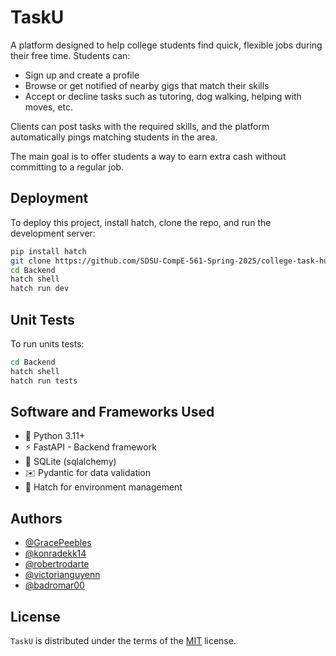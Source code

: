 # TaskU

A platform designed to help college students find quick, flexible jobs during their free time. Students can:

- Sign up and create a profile
- Browse or get notified of nearby gigs that match their skills
- Accept or decline tasks such as tutoring, dog walking, helping with moves, etc.

Clients can post tasks with the required skills, and the platform automatically pings matching students in the area.

The main goal is to offer students a way to earn extra cash without committing to a regular job.

## Deployment

To deploy this project, install hatch, clone the repo, and run the development server:

```bash
pip install hatch
git clone https://github.com/SDSU-CompE-561-Spring-2025/college-task-hub.git
cd Backend
hatch shell
hatch run dev
```

## Unit Tests

To run units tests:

```bash
cd Backend
hatch shell
hatch run tests
```

## Software and Frameworks Used

- 🐍 Python 3.11+
- ⚡ FastAPI - Backend framework
- 🐘 SQLite (sqlalchemy)
- ✉️ Pydantic for data validation
- 🧪 Hatch for environment management

## Authors

- [@GracePeebles](https://github.com/GracePeebles)
- [@konradekk14](https://www.github.com/konradekk14)
- [@robertrodarte](https://github.com/robertrodarte)
- [@victorianguyenn](https://github.com/victorianguyenn)
- [@badromar00](https://github.com/badromar00)

## License

`TaskU` is distributed under the terms of the [MIT](https://spdx.org/licenses/MIT.html) license.
